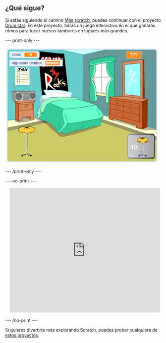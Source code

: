 ## ¿Qué sigue?

Si estás siguiendo el camino [Más scratch](https://projects.raspberrypi.org/en/raspberrypi/more-scratch), puedes continuar con el proyecto [Drum star](https://projects.raspberrypi.org/en/projects/drum-star). En este proyecto, harás un juego interactivo en el que ganarás ritmos para tocar nuevos tambores en lugares más grandes.

--- print-only ---

![La vista del Escenario del proyecto estrella del tambor terminado.](images/drum-star.png)

--- /print-only ---

--- no-print ---

<div class="scratch-preview" style="margin-left: 15px;">
  <iframe allowtransparency="true" width="485" height="402" src="https://scratch.mit.edu/projects/embed/522323676/?autostart=false" frameborder="0"></iframe>
</div>

--- /no-print ---

Si quieres divertirte más explorando Scratch, puedes probar cualquiera de [estos proyectos](https://projects.raspberrypi.org/en/projects?software%5B%5D=scratch&curriculum%5B%5D=%201).
